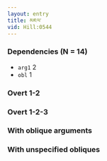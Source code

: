 ```yaml
---
layout: entry
title: མཇལ་
vid: Hill:0544
---
```

### Dependencies (N = 14)
* `arg1` 2
* `obl` 1


### Overt 1-2


### Overt 1-2-3


### With oblique arguments


### With unspecified obliques
